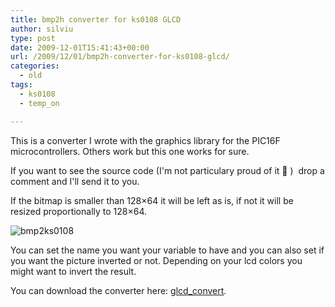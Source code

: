```yaml
---
title: bmp2h converter for ks0108 GLCD
author: silviu
type: post
date: 2009-12-01T15:41:43+00:00
url: /2009/12/01/bmp2h-converter-for-ks0108-glcd/
categories:
  - old
tags:
  - ks0108
  - temp_on

---
```

This is a converter I wrote with the graphics library for the PIC16F microcontrollers. Others work but this one works for sure.

If you want to see the source code (I'm not particulary proud of it 🙂 )  drop a comment and I'll send it to you.

If the bitmap is smaller than 128&#215;64 it will be left as is, if not it will be resized proportionally to 128&#215;64.

![bmp2ks0108](/blog/images/2009/bmp2ks0108.jpg)

You can set the name you want your variable to have and you can also set if you want the picture inverted or not. Depending on your lcd colors you might want to invert the result.

You can download the converter here: [glcd_convert][1].

 [1]: http://blog.silviuvulcan.ro/wp-content/uploads/sites/2/2009/12/glcd_convert.zip